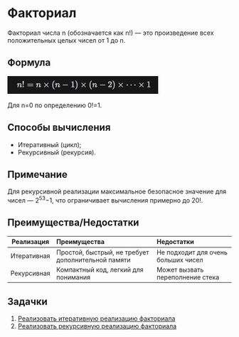 # Факториал

Факториал числа n (обозначается как n!) — это произведение всех положительных целых чисел от 1 до n.

## Формула

![factorial](images/factorial.png)

Для n=0 по определению 0!=1.

## Способы вычисления

- Итеративный (цикл);
- Рекурсивный (рекурсия).

## Примечание

Для рекурсивной реализации максимальное безопасное значение для чисел — 2<sup>53</sup>−1, что ограничивает вычисления примерно до 20!.

## Преимущества/Недостатки

| Реализация  | Преимущества                                       | Недостатки                           |
|:-----------:|:---------------------------------------------------|:-------------------------------------|
| Итеративная | Простой, быстрый, не требует дополнительной памяти | Не подходит для очень больших чисел  |
| Рекурсивная | Компактный код, легкий для понимания               | Может вызвать переполнение стека     |

## Задачки

1. [Реализовать итеративную реализацию факториала](factorialIterative.js)
2. [Реализовать рекурсивную реализацию факториала](factorialRecursive.js)

